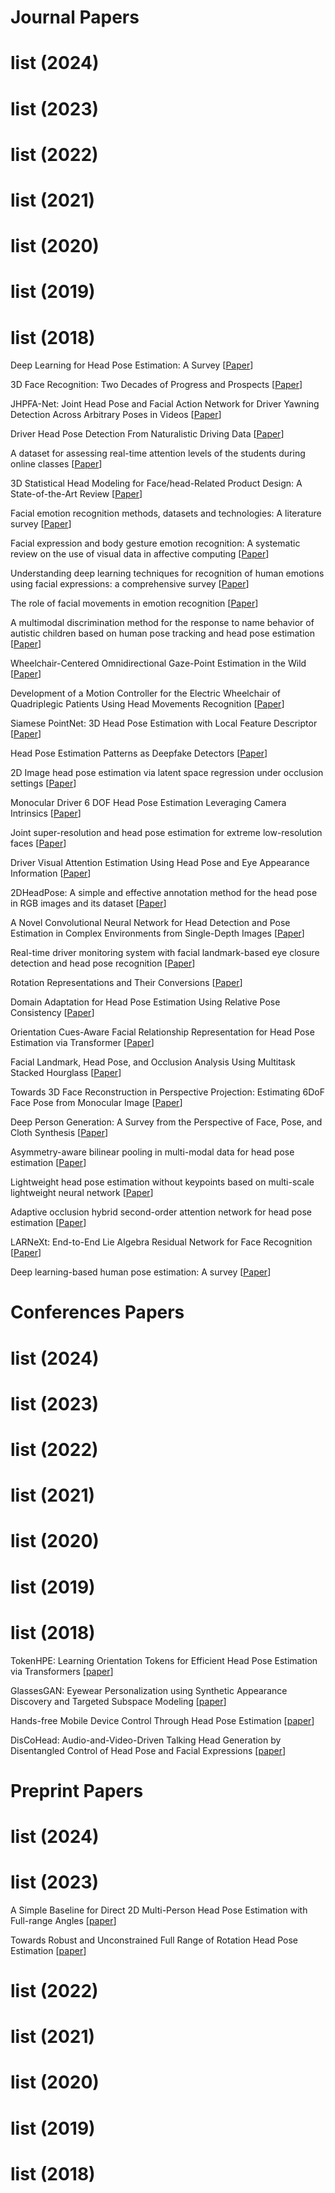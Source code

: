 # Journal Papers
# list (2024)
# list (2023)
# list (2022)
# list (2021)
# list (2020)
# list (2019)
# list (2018)


Deep Learning for Head Pose Estimation: A Survey [[Paper](https://cris.unibo.it/retrieve/0c5f3b87-a734-4fb6-bdaa-076ea5e43072/s42979-023-01796-z.pdf)]

3D Face Recognition: Two Decades of Progress and Prospects [[Paper](https://www.researchgate.net/profile/Hanyun-Wang/publication/373133427_3D_Face_Recognition_Two_Decades_of_Progress_and_Prospects/links/64e7560c0453074fbda984d9/3D-Face-Recognition-Two-Decades-of-Progress-and-Prospects.pdf)]

JHPFA-Net: Joint Head Pose and Facial Action Network for Driver Yawning Detection Across Arbitrary Poses in Videos [[Paper](https://ieeexplore.ieee.org/stamp/stamp.jsp?tp=&arnumber=10159554)]

Driver Head Pose Detection From Naturalistic Driving Data [[Paper](https://ieeexplore.ieee.org/stamp/stamp.jsp?tp=&arnumber=10128799)]

A dataset for assessing real-time attention levels of the students during online classes [[Paper](https://www.ncbi.nlm.nih.gov/pmc/articles/PMC10694051/pdf/main.pdf)]

3D Statistical Head Modeling for Face/head-Related Product Design: A State-of-the-Art Review [[Paper](https://www.sciencedirect.com/science/article/pii/S0010448523000155)]

Facial emotion recognition methods, datasets and technologies: A literature survey [[Paper](https://www.sciencedirect.com/science/article/pii/S2214785321048987)]

Facial expression and body gesture emotion recognition: A systematic review on the use of visual data in affective computing [[Paper](https://www.sciencedirect.com/science/article/pii/S1574013723000126)]

Understanding deep learning techniques for recognition of human emotions using facial expressions: a comprehensive survey  [[Paper](https://ieeexplore.ieee.org/stamp/stamp.jsp?tp=&arnumber=10041168)]

The role of facial movements in emotion recognition [[Paper](https://www.researchgate.net/profile/Eva-Krumhuber/publication/369730866_The_role_of_facial_movements_in_emotion_recognition/links/6429590266f8522c38f02231/The-role-of-facial-movements-in-emotion-recognition.pdf)]

A multimodal discrimination method for the response to name behavior of autistic children based on human pose tracking and head pose estimation [[Paper](https://www.sciencedirect.com/science/article/pii/S0141938222001780)]

Wheelchair-Centered Omnidirectional Gaze-Point Estimation in the Wild  [[Paper](https://ieeexplore.ieee.org/stamp/stamp.jsp?tp=&arnumber=10117502)]

Development of a Motion Controller for the Electric Wheelchair of Quadriplegic Patients Using Head Movements Recognition [[Paper](https://ieeexplore.ieee.org/stamp/stamp.jsp?tp=&arnumber=10159027)]

Siamese PointNet: 3D Head Pose Estimation with Local Feature Descriptor [[Paper](https://www.mdpi.com/2079-9292/12/5/1194)]

Head Pose Estimation Patterns as Deepfake Detectors [[Paper](https://dl.acm.org/doi/pdf/10.1145/3612928)]

2D Image head pose estimation via latent space regression under occlusion settings [[Paper](https://www.sciencedirect.com/science/article/pii/S0031320322007671)]

Monocular Driver 6 DOF Head Pose Estimation Leveraging Camera Intrinsics [[Paper](https://ieeexplore.ieee.org/stamp/stamp.jsp?tp=&arnumber=10120976)]

Joint super-resolution and head pose estimation for extreme low-resolution faces  [[Paper](https://ieeexplore.ieee.org/stamp/stamp.jsp?arnumber=10034761)]

Driver Visual Attention Estimation Using Head Pose and Eye Appearance Information [[Paper](https://ieeexplore.ieee.org/stamp/stamp.jsp?arnumber=10073949)]

2DHeadPose: A simple and effective annotation method for the head pose in RGB images and its dataset  [[Paper](https://www.sciencedirect.com/science/article/pii/S0893608022005214)]

A Novel Convolutional Neural Network for Head Detection and Pose Estimation in Complex Environments from Single-Depth Images  [[Paper](https://link.springer.com/article/10.1007/s12559-023-10209-5)]

Real-time driver monitoring system with facial landmark-based eye closure detection and head pose recognition [[Paper](https://www.nature.com/articles/s41598-023-44955-1)]

Rotation Representations and Their Conversions [[Paper](https://ieeexplore.ieee.org/stamp/stamp.jsp?arnumber=10019271)]

Domain Adaptation for Head Pose Estimation Using Relative Pose Consistency  [[Paper](https://ieeexplore.ieee.org/stamp/stamp.jsp?arnumber=10021684)]

Orientation Cues-Aware Facial Relationship Representation for Head Pose Estimation via Transformer [[Paper](https://ieeexplore.ieee.org/stamp/stamp.jsp?arnumber=10318055)]

Facial Landmark, Head Pose, and Occlusion Analysis Using Multitask Stacked Hourglass [[Paper](https://ieeexplore.ieee.org/stamp/stamp.jsp?arnumber=10082923)]

Towards 3D Face Reconstruction in Perspective Projection: Estimating 6DoF Face Pose from Monocular Image [[Paper](https://ieeexplore.ieee.org/stamp/stamp.jsp?tp=&arnumber=10127617)]

Deep Person Generation: A Survey from the Perspective of Face, Pose, and Cloth Synthesis  [[Paper](https://dl.acm.org/doi/abs/10.1145/3575656)]

Asymmetry-aware bilinear pooling in multi-modal data for head pose estimation [[Paper](https://www.sciencedirect.com/science/article/pii/S0923596522001746)]

Lightweight head pose estimation without keypoints based on multi-scale lightweight neural network [[Paper](https://link.springer.com/article/10.1007/s00371-023-02781-6)]

Adaptive occlusion hybrid second-order attention network for head pose estimation [[Paper](https://link.springer.com/article/10.1007/s13042-023-01933-3)]

LARNeXt: End-to-End Lie Algebra Residual Network for Face Recognition  [[Paper](https://ieeexplore.ieee.org/stamp/stamp.jsp?tp=&arnumber=10143393)]

Deep learning-based human pose estimation: A survey  [[Paper](https://dl.acm.org/doi/abs/10.1145/3603618)]


# Conferences Papers
# list (2024)
# list (2023)
# list (2022)
# list (2021)
# list (2020)
# list (2019)
# list (2018)
TokenHPE: Learning Orientation Tokens for Efficient Head Pose Estimation via Transformers [[paper](https://openaccess.thecvf.com/content/CVPR2023/papers/Zhang_TokenHPE_Learning_Orientation_Tokens_for_Efficient_Head_Pose_Estimation_via_CVPR_2023_paper.pdf)]

GlassesGAN: Eyewear Personalization using Synthetic Appearance Discovery and Targeted Subspace Modeling [[paper](https://openaccess.thecvf.com/content/CVPR2023/papers/Plesh_GlassesGAN_Eyewear_Personalization_Using_Synthetic_Appearance_Discovery_and_Targeted_Subspace_CVPR_2023_paper.pdf)]

Hands-free Mobile Device Control Through Head Pose Estimation [[paper](https://ieeexplore.ieee.org/stamp/stamp.jsp?tp=&arnumber=10150384)]

DisCoHead: Audio-and-Video-Driven Talking Head Generation by Disentangled Control of Head Pose and Facial Expressions [[paper](https://arxiv.org/pdf/2303.07697.pdf)]


# Preprint Papers
# list (2024)
# list (2023)
A Simple Baseline for Direct 2D Multi-Person Head Pose Estimation with Full-range Angles  [[paper](https://arxiv.org/pdf/2302.01110.pdf)]

Towards Robust and Unconstrained Full Range of Rotation Head Pose Estimation [[paper](https://arxiv.org/pdf/2309.07654.pdf)]


# list (2022)
# list (2021)
# list (2020)
# list (2019)
# list (2018)





